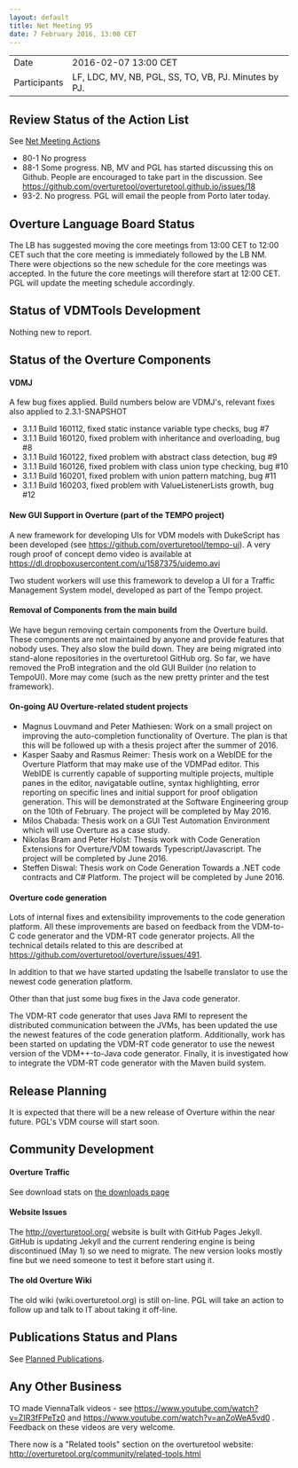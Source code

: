 ```yaml
---
layout: default
title: Net Meeting 95
date: 7 February 2016, 13:00 CET
---
```


<script src="http://code.jquery.com/jquery-1.11.1.min.js">
</script>
<script src="/javascripts/edit.js"></script>
<script>setEditButonNm();</script>

|||
|---|---|
| Date | 2016-02-07 13:00 CET |
| Participants | LF, LDC, MV, NB, PGL, SS, TO, VB, PJ.  Minutes by PJ. |


## Review Status of the Action List

See [Net Meeting Actions](https://github.com/overturetool/overturetool.github.io/issues?q=is%3Aopen+is%3Aissue+label%3A%22action+net-meeting%22)

* 80-1 No progress
* 88-1 Some progress. NB, MV and PGL has started discussing this on Github. People are encouraged to take part in the discussion. See https://github.com/overturetool/overturetool.github.io/issues/18 
* 93-2. No progress. PGL will email the people from Porto later today.


## Overture Language Board Status

The LB has suggested moving the core meetings from 13:00 CET to 12:00 CET such that the core meeting is immediately followed by the LB NM. There were objections so the new schedule for the core meetings was accepted. In the future the core meetings will therefore start at 12:00 CET. PGL will update the meeting schedule accordingly.


## Status of VDMTools Development

Nothing new to report.


##  Status of the Overture Components

#### VDMJ
A few bug fixes applied. Build numbers below are VDMJ's, relevant fixes also applied to 2.3.1-SNAPSHOT

* 3.1.1 Build 160112, fixed static instance variable type checks, bug #7
* 3.1.1 Build 160120, fixed problem with inheritance and overloading, bug #8
* 3.1.1 Build 160122, fixed problem with abstract class detection, bug #9
* 3.1.1 Build 160126, fixed problem with class union type checking, bug #10
* 3.1.1 Build 160201, fixed problem with union pattern matching, bug #11
* 3.1.1 Build 160203, fixed problem with ValueListenerLists growth, bug #12

#### New GUI Support in Overture (part of the TEMPO project)

A new framework for developing UIs for VDM models with DukeScript has been developed (see <https://github.com/overturetool/tempo-ui>). A very rough proof of concept demo video is available at <https://dl.dropboxusercontent.com/u/1587375/uidemo.avi>

Two student workers will use this framework to develop a UI for a Traffic Management System model, developed as part of the Tempo project.

#### Removal of Components from the main build

We have begun removing certain components from the Overture build. These components are not maintained by anyone and provide features that nobody uses. They also slow the build down. They are being migrated into stand-alone repositories in the overturetool GitHub org. So far, we have removed the ProB integration and the old GUI Builder (no relation to TempoUI). More may come (such as the new pretty printer and the test framework).



#### On-going AU Overture-related student projects

* Magnus Louvmand and Peter Mathiesen: Work on a small project on improving the auto-completion functionality of Overture. The plan is that this will be followed up with a thesis project after the summer of 2016.
* Kasper Saaby and Rasmus Reimer: Thesis work on a WebIDE for the Overture Platform that may make use of the VDMPad editor. This WebIDE is currently capable of supporting multiple projects, multiple panes in the editor, navigatable outline, syntax highlighting, error reporting on specific lines and initial support for proof obligation generation. This will be demonstrated at the Software Engineering group on the 10th of February. The project will be completed by May 2016.
* Milos Chabada: Thesis work on a GUI Test Automation Environment which will use Overture as a case study.
* Nikolas Bram and Peter Holst: Thesis work with Code Generation Extensions for Overture/VDM towards Typescript/Javascript. The project will be completed by June 2016.
* Steffen Diswal: Thesis work on Code Generation Towards a .NET code contracts and C# Platform. The project will be completed by June 2016.

#### Overture code generation

Lots of internal fixes and extensibility improvements to the code generation platform. All these improvements are based on feedback from the VDM-to-C code generator and the VDM-RT code generator projects. All the technical details related to this are described at <https://github.com/overturetool/overture/issues/491>.

In addition to that we have started updating the Isabelle translator to use the newest code generation platform.

Other than that just some bug fixes in the Java code generator.

The VDM-RT code generator that uses Java RMI to represent the distributed communication between the JVMs, has been updated the use the newest features of the code generation platform. Additionally, work has been started on updating the VDM-RT code generator to use the newest version of the VDM++-to-Java code generator. Finally, it is investigated how to integrate the VDM-RT code generator with the Maven build system.

##  Release Planning

It is expected that there will be a new release of Overture within the near future. PGL's VDM course will start soon.

##  Community Development

#### Overture Traffic

See download stats on [the downloads page](http://overturetool.org/download/)

#### Website Issues

The http://overturetool.org/ website is built with GitHub Pages Jekyll. GitHub is updating Jekyll and the current rendering engine is being discontinued (May 1) so we need to migrate. The new version looks mostly fine but we need someone to test it before start using it.

#### The old Overture Wiki

 The old wiki (wiki.overturetool.org) is still on-line. PGL will take an action to follow up and talk to IT about taking it off-line.

##  Publications Status and Plans

See [Planned Publications](http://overturetool.org/publications/PlannedPublications.html).

##  Any Other Business

TO made ViennaTalk videos - see https://www.youtube.com/watch?v=ZIR3fFPeTz0 and https://www.youtube.com/watch?v=anZoWeA5vd0 . Feedback on these videos are very welcome.

There now is a "Related tools" section on the overturetool website: http://overturetool.org/community/related-tools.html 

<div id="edit_page_div"></div>
